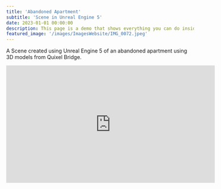 ```yaml
---
title: 'Abandoned Apartment'
subtitle: 'Scene in Unreal Engine 5'
date: 2023-01-01 00:00:00
description: This page is a demo that shows everything you can do inside portfolio and blog posts.
featured_image: '/images/ImagesWebsite/IMG_0072.jpeg'
---
```


A Scene created using Unreal Engine 5 of an abandoned apartment using 3D models from Quixel Bridge.

<iframe width="560" height="315" src="https://www.youtube.com/embed/htxkKwSe07E" title="YouTube video player" frameborder="0" allow="accelerometer; autoplay; clipboard-write; encrypted-media; gyroscope; picture-in-picture; web-share" allowfullscreen></iframe>


